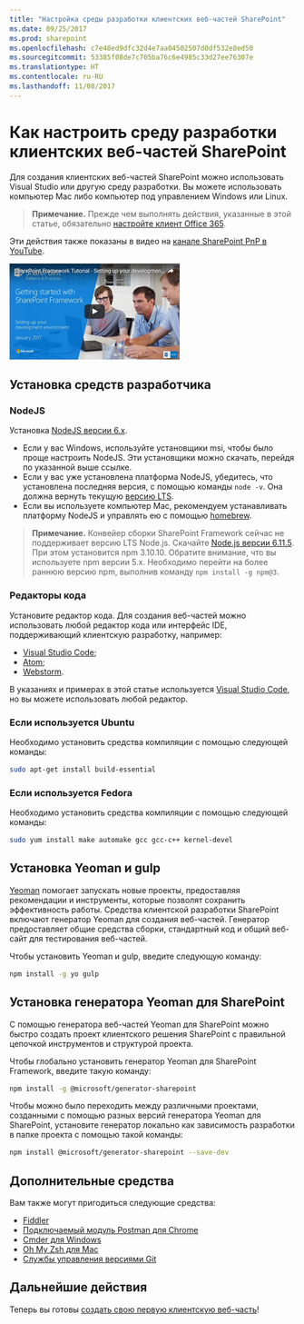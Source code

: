 ```yaml
---
title: "Настройка среды разработки клиентских веб-частей SharePoint"
ms.date: 09/25/2017
ms.prod: sharepoint
ms.openlocfilehash: c7e48ed9dfc32d4e7aa04502507d0df532e8ed50
ms.sourcegitcommit: 53385f08de7c705ba76c6e4985c33d27ee76307e
ms.translationtype: HT
ms.contentlocale: ru-RU
ms.lasthandoff: 11/08/2017
---
```

# <a name="set-up-your-sharepoint-client-side-web-part-development-environment"></a>Как настроить среду разработки клиентских веб-частей SharePoint

Для создания клиентских веб-частей SharePoint можно использовать Visual Studio или другую среду разработки. Вы можете использовать компьютер Mac либо компьютер под управлением Windows или Linux.

>**Примечание.** Прежде чем выполнять действия, указанные в этой статье, обязательно [настройте клиент Office 365](./set-up-your-developer-tenant.md).

Эти действия также показаны в видео на [канале SharePoint PnP в YouTube](https://www.youtube.com/watch?v=_fxYexlUhe0&t=5s&list=PLR9nK3mnD-OXvSWvS2zglCzz4iplhVrKq&index=1).

<a href="https://www.youtube.com/watch?v=_fxYexlUhe0&t=5s&list=PLR9nK3mnD-OXvSWvS2zglCzz4iplhVrKq"> <img src="../images/spfx-youtube-tutorial0.png" alt="Screenshot of the YouTube video player for this tutorial" />
</a>

## <a name="install-developer-tools"></a>Установка средств разработчика

### <a name="nodejs"></a>NodeJS

Установка [NodeJS версии 6.x](https://nodejs.org/download/release/latest-v6.x/). 

* Если у вас Windows, используйте установщики msi, чтобы было проще настроить NodeJS. Эти установщики можно скачать, перейдя по указанной выше ссылке.
* Если у вас уже установлена платформа NodeJS, убедитесь, что установлена последняя версия, с помощью команды `node -v`. Она должна вернуть текущую [версию LTS](https://nodejs.org/en/download/). 
* Если вы используете компьютер Mac, рекомендуем устанавливать платформу NodeJS и управлять ею с помощью [homebrew](http://brew.sh/). 

>**Примечание.** Конвейер сборки SharePoint Framework сейчас не поддерживает версию LTS Node.js. Скачайте [Node.js версии 6.11.5](https://nodejs.org/download/release/latest-v6.x/). При этом установится npm 3.10.10. Обратите внимание, что вы используете npm версии 5.x. Необходимо перейти на более раннюю версию npm, выполнив команду `npm install -g npm@3`.

### <a name="code-editors"></a>Редакторы кода

Установите редактор кода. Для создания веб-частей можно использовать любой редактор кода или интерфейс IDE, поддерживающий клиентскую разработку, например:

* [Visual Studio Code](https://code.visualstudio.com/);
* [Atom](https://atom.io);
* [Webstorm](https://www.jetbrains.com/webstorm).

В указаниях и примерах в этой статье используется [Visual Studio Code](https://code.visualstudio.com/), но вы можете использовать любой редактор.

### <a name="if-you-are-using-ubuntu"></a>Если используется Ubuntu

Необходимо установить средства компиляции с помощью следующей команды:

```sh
sudo apt-get install build-essential
```

### <a name="if-you-are-using-fedora"></a>Если используется Fedora

Необходимо установить средства компиляции с помощью следующей команды:

```sh
sudo yum install make automake gcc gcc-c++ kernel-devel
```

## <a name="install-yeoman-and-gulp"></a>Установка Yeoman и gulp

[Yeoman](http://yeoman.io/) помогает запускать новые проекты, предоставляя рекомендации и инструменты, которые позволят сохранить эффективность работы. Средства клиентской разработки SharePoint включают генератор Yeoman для создания веб-частей. Генератор предоставляет общие средства сборки, стандартный код и общий веб-сайт для тестирования веб-частей.

Чтобы установить Yeoman и gulp, введите следующую команду:

```sh
npm install -g yo gulp
```

## <a name="install-yeoman-sharepoint-generator"></a>Установка генератора Yeoman для SharePoint

С помощью генератора веб-частей Yeoman для SharePoint можно быстро создать проект клиентского решения SharePoint с правильной цепочкой инструментов и структурой проекта.

Чтобы глобально установить генератор Yeoman для SharePoint Framework, введите такую команду:

```sh
npm install -g @microsoft/generator-sharepoint
```

Чтобы можно было переходить между различными проектами, созданными с помощью разных версий генератора Yeoman для SharePoint, установите генератор локально как зависимость разработки в папке проекта с помощью такой команды:

```sh
npm install @microsoft/generator-sharepoint --save-dev
```

## <a name="optional-tools"></a>Дополнительные средства

Вам также могут пригодиться следующие средства:

* [Fiddler](http://www.telerik.com/fiddler)
* [Подключаемый модуль Postman для Chrome](https://www.getpostman.com/docs/introduction)
* [Cmder для Windows](http://cmder.net/)
* [Oh My Zsh для Mac](http://ohmyz.sh/)
* [Службы управления версиями Git](https://git-scm.com/)

## <a name="next-steps"></a>Дальнейшие действия

Теперь вы готовы [создать свою первую клиентскую веб-часть](web-parts/get-started/build-a-hello-world-web-part.md)!
